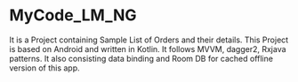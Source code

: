 # MyCode_LM_NG 
It is a Project containing Sample List of Orders and their details. This Project is based on Android and written in Kotlin.
It follows MVVM, dagger2, Rxjava patterns. It also consisting data binding and Room DB for cached offline version of this app.
